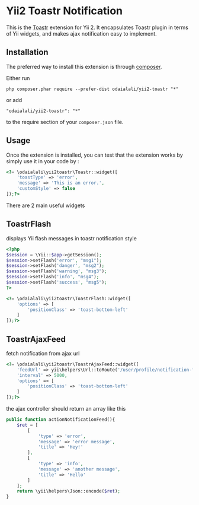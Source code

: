Yii2 Toastr Notification
========================
This is the [Toastr](https://github.com/CodeSeven/toastr) extension for Yii 2. It encapsulates Toastr plugin in terms of Yii widgets, and makes ajax notification easy to implement.

Installation
------------

The preferred way to install this extension is through [composer](http://getcomposer.org/download/).

Either run

```
php composer.phar require --prefer-dist odaialali/yii2-toastr "*"
```

or add

```
"odaialali/yii2-toastr": "*"
```

to the require section of your `composer.json` file.


Usage
-----

Once the extension is installed, you can test that the extension works by simply use it in your code by  :

```php
<?= \odaialali\yii2toastr\Toastr::widget([
    'toastType' => 'error',
    'message' => 'This is an error.',
    'customStyle' => false
]);?>
```

There are 2 main useful widgets

ToastrFlash
-----------

displays Yii flash messages in toastr notification style

```php
<?php
$session = \Yii::$app->getSession();
$session->setFlash('error', "msg1");
$session->setFlash('danger', "msg2");
$session->setFlash('warning', "msg3");
$session->setFlash('info', "msg4");
$session->setFlash('success', "msg5");
?>
```
```php
<?= \odaialali\yii2toastr\ToastrFlash::widget([
    'options' => [
        'positionClass' => 'toast-bottom-left'
    ]
]);?>
```

ToastrAjaxFeed
--------------

fetch notification from ajax url

```php
<?= \odaialali\yii2toastr\ToastrAjaxFeed::widget([
    'feedUrl' => yii\helpers\Url::toRoute('/user/profile/notification-feed'),
    'interval' => 5000,
    'options' => [
        'positionClass' => 'toast-bottom-left'
    ]
]);?>
```

the ajax controller should return an array like this
```php
public function actionNotificationFeed(){
    $ret = [
        [
            'type' => 'error',
            'message' => 'error message',
            'title' => 'Hey!'
        ],
        [
            'type' => 'info',
            'message' => 'another message',
            'title' => 'Hello'
        ]
    ];
    return \yii\helpers\Json::encode($ret);
}
```
